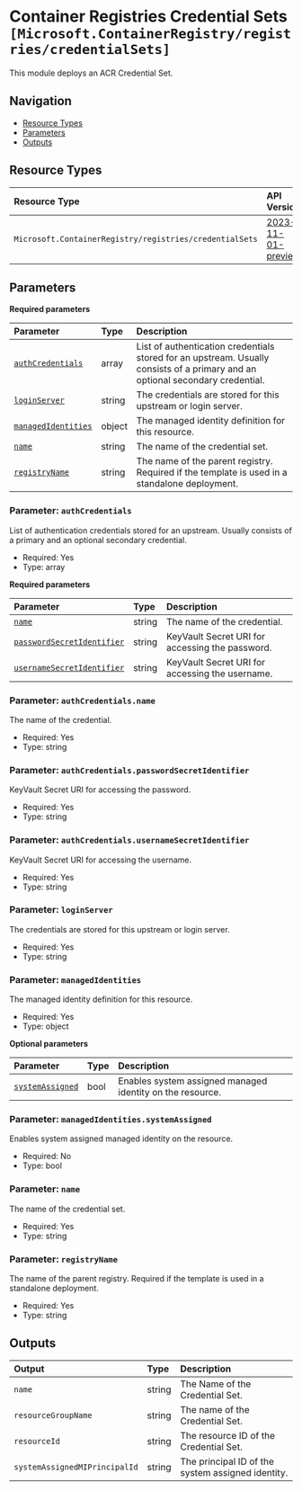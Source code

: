 # Container Registries Credential Sets `[Microsoft.ContainerRegistry/registries/credentialSets]`

This module deploys an ACR Credential Set.

## Navigation

- [Resource Types](#Resource-Types)
- [Parameters](#Parameters)
- [Outputs](#Outputs)

## Resource Types

| Resource Type | API Version |
| :-- | :-- |
| `Microsoft.ContainerRegistry/registries/credentialSets` | [2023-11-01-preview](https://learn.microsoft.com/en-us/azure/templates/Microsoft.ContainerRegistry/2023-11-01-preview/registries/credentialSets) |

## Parameters

**Required parameters**

| Parameter | Type | Description |
| :-- | :-- | :-- |
| [`authCredentials`](#parameter-authcredentials) | array | List of authentication credentials stored for an upstream. Usually consists of a primary and an optional secondary credential. |
| [`loginServer`](#parameter-loginserver) | string | The credentials are stored for this upstream or login server. |
| [`managedIdentities`](#parameter-managedidentities) | object | The managed identity definition for this resource. |
| [`name`](#parameter-name) | string | The name of the credential set. |
| [`registryName`](#parameter-registryname) | string | The name of the parent registry. Required if the template is used in a standalone deployment. |

### Parameter: `authCredentials`

List of authentication credentials stored for an upstream. Usually consists of a primary and an optional secondary credential.

- Required: Yes
- Type: array

**Required parameters**

| Parameter | Type | Description |
| :-- | :-- | :-- |
| [`name`](#parameter-authcredentialsname) | string | The name of the credential. |
| [`passwordSecretIdentifier`](#parameter-authcredentialspasswordsecretidentifier) | string | KeyVault Secret URI for accessing the password. |
| [`usernameSecretIdentifier`](#parameter-authcredentialsusernamesecretidentifier) | string | KeyVault Secret URI for accessing the username. |

### Parameter: `authCredentials.name`

The name of the credential.

- Required: Yes
- Type: string

### Parameter: `authCredentials.passwordSecretIdentifier`

KeyVault Secret URI for accessing the password.

- Required: Yes
- Type: string

### Parameter: `authCredentials.usernameSecretIdentifier`

KeyVault Secret URI for accessing the username.

- Required: Yes
- Type: string

### Parameter: `loginServer`

The credentials are stored for this upstream or login server.

- Required: Yes
- Type: string

### Parameter: `managedIdentities`

The managed identity definition for this resource.

- Required: Yes
- Type: object

**Optional parameters**

| Parameter | Type | Description |
| :-- | :-- | :-- |
| [`systemAssigned`](#parameter-managedidentitiessystemassigned) | bool | Enables system assigned managed identity on the resource. |

### Parameter: `managedIdentities.systemAssigned`

Enables system assigned managed identity on the resource.

- Required: No
- Type: bool

### Parameter: `name`

The name of the credential set.

- Required: Yes
- Type: string

### Parameter: `registryName`

The name of the parent registry. Required if the template is used in a standalone deployment.

- Required: Yes
- Type: string

## Outputs

| Output | Type | Description |
| :-- | :-- | :-- |
| `name` | string | The Name of the Credential Set. |
| `resourceGroupName` | string | The name of the Credential Set. |
| `resourceId` | string | The resource ID of the Credential Set. |
| `systemAssignedMIPrincipalId` | string | The principal ID of the system assigned identity. |
